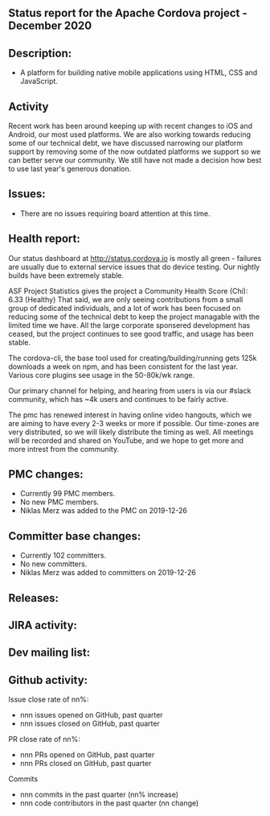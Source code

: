 

## Status report for the Apache Cordova project - December 2020

## Description: 
 - A platform for building native mobile applications using HTML, CSS and JavaScript.
 
## Activity
Recent work has been around keeping up with recent changes to iOS and Android, our most used platforms.  We are also working towards reducing some of our technical debt, we have discussed narrowing our platform support by removing some of the now outdated platforms we support so we can better serve our community. 
We still have not made a decision how best to use last year's generous donation.

## Issues: 
  - There are no issues requiring board attention at this time.
   
## Health report: 

Our status dashboard at http://status.cordova.io is mostly all green - failures are usually due to external service issues that do device testing. Our nightly builds have been extremely stable.

ASF Project Statistics gives the project a Community Health Score (Chi): 6.33 (Healthy)
That said, we are only seeing contributions from a small group of dedicated individuals, and a lot of work has been focused on reducing some of the technical debt to keep the project managable with the limited time we have.  All the large corporate sponsered development has ceased, but the project continues to see good traffic, and usage has been stable.

The cordova-cli, the base tool used for creating/building/running gets 125k downloads a week on npm, and has been consistent for the last year.  Various core plugins see usage in the 50-80k/wk range.

Our primary channel for helping, and hearing from users is via our #slack community, which has ~4k users and continues to be fairly active.

The pmc has renewed interest in having online video hangouts, which we are aiming to have every 2-3 weeks or more if possible.  Our time-zones are very distributed, so we will likely distribute the timing as well.  All meetings will be recorded and shared on YouTube, and we hope to get more and more intrest from the community.  

## PMC changes: 
   
 - Currently 99 PMC members. 
 - No new PMC members. 
 - Niklas Merz was added to the PMC on 2019-12-26
   
## Committer base changes: 
   
 - Currently 102 committers.
 - No new committers. 
 - Niklas Merz was added to committers on 2019-12-26
   
## Releases: 
 
## JIRA activity: 

## Dev mailing list:
 
## Github activity: 
 
 Issue close rate of nn%:
 - nnn issues opened on GitHub, past quarter
 - nnn issues closed on GitHub, past quarter
 
 PR close rate of nn%:
 - nnn PRs opened on GitHub, past quarter 
 - nnn PRs closed on GitHub, past quarter

Commits
- nnn commits in the past quarter (nn% increase)
- nnn code contributors in the past quarter (nn change)
